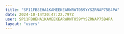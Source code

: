 ```yaml
---
title: "SP11FB8EHA1KAMEEKEARWRWT059YYSZRNAP75B4PA"
date: 2024-10-14T20:47:22.797Z
user: SP11FB8EHA1KAMEEKEARWRWT059YYSZRNAP75B4PA
layout: "users"
---
```

    